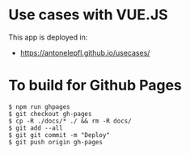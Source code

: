 # Use cases with VUE.JS
This app is deployed in: 
* https://antonelepfl.github.io/usecases/

# To build for Github Pages 
```
$ npm run ghpages 
$ git checkout gh-pages
$ cp -R ./docs/* ./ && rm -R docs/
$ git add --all
$ git git commit -m "Deploy"
$ git push origin gh-pages
```
